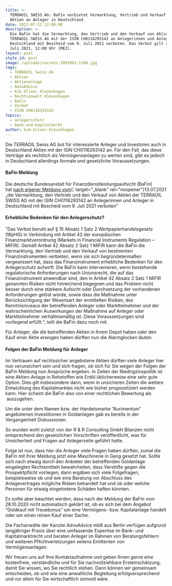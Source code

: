 ```yaml
---
title: >-
  TERRAOIL SWISS AG: BaFin verbietet Vermarktung, Vertrieb und Verkauf der
  Aktien an Anleger in Deutschland
date: 2021-07-13 12:00:00
description: >-
  Die BaFin hat die Vermarktung, den Vertrieb und den Verkauf von Aktien der
  TERRAOIL SWISS AG mit der ISIN CH0116293142 an Anlegerinnen und Anleger in
  Deutschland mit Bescheid vom 9. Juli 2021 verboten. Das Verbot gilt ab dem 13.
  Juli 2021, 12:00 Uhr (MEZ).
layout: post
style_id: post
image: /uploads/success-1093891-1280.jpg
tags:
  - TERRAOIL Swiss AG
  - Aktien
  - Aktienanlage
  - AdvoAdvice
  - Kim Oliver Klevenhagen
  - Rechtsanwalt Klevenhagen
  - BaFin
  - Verbot
  - ISIN CH0116293142
topics:
  - anlegerschutz
  - bank-und-kapitalmarkt
author: kim-oliver-klevenhagen
---
```

Die TERRAOIL Swiss AG bot für interessierte Anleger und Investoren auch in Deutschland Aktien mit der ISIN CH0116293142 an. Für den Fall, das diese Verträge als rechtlich als Vermögensanlagen zu werten sind, gibt es jedoch in Deutschland allerdings formale und gesetzliche Voraussetzungen.

#### BaFin Meldung

Die deutsche Bundesanstalt für Finanzdienstleistungsaufsicht (BaFin) hat&nbsp;[nach eigener Meldung vom](https://www.bafin.de/SharedDocs/Veroeffentlichungen/DE/Verbrauchermitteilung/weitere/2021/meldung_210713_Terraoil_Produktintervention.html){: target="_blank" rel="noopener"}13\.07.2021 „die Vermarktung, den Vertrieb und den Verkauf von Aktien der TERRAOIL SWISS AG mit der ISIN CH0116293142 an Anlegerinnen und Anleger in Deutschland mit Bescheid vom 9. Juli 2021 verboten"

#### Erhebliche Bedenken für den Anlegerschutz?

"Das Verbot beruht auf &sect; 15 Absatz 1 Satz 2 Wertpapierhandelsgesetz (WpHG) in Verbindung mit Artikel 42 der europäischen Finanzmarktverordnung (Markets in Financial Instruments Regulation – MiFIR). Gemä&szlig; Artikel 42 Absatz 2 Satz 1 MiFIR kann die BaFin die Vermarktung, den Vertrieb und den Verkauf von bestimmten Finanzinstrumenten verbieten, wenn sie sich begründeterma&szlig;en vergewissert hat, dass das Finanzinstrument erhebliche Bedenken für den Anlegerschutz aufwirft. Die BaFin kann intervenieren, wenn bestehende regulatorische Anforderungen nach Unionsrecht, die auf das Finanzinstrument anwendbar sind, den in Artikel 42 Absatz 2 Satz 1 MiFIR genannten Risiken nicht hinreichend begegnen und das Problem nicht besser durch eine stärkere Aufsicht oder Durchsetzung der vorhandenen Anforderungen gelöst würde, sowie dass die Ma&szlig;nahme unter Berücksichtigung der Wesensart der ermittelten Risiken, des Kenntnisniveaus der betreffenden Anleger oder Marktteilnehmer und der wahrscheinlichen Auswirkungen der Ma&szlig;nahme auf Anleger oder Marktteilnehmer verhältnismä&szlig;ig ist. Diese Voraussetzungen sind vorliegend erfüllt.“, teilt die BaFin dazu noch mit.

Für Anleger, die die betreffenden Aktien in Ihrem Depot haben oder den Kauf einer Aktie erwogen haben dürften nun die Alarmglocken läuten.

#### Folgen der BaFin Meldung für Anleger

Im Vertrauen auf rechtssicher angebotene Aktien dürften viele Anleger hier nun verunsichert sein und sich fragen, ob sich für Sie wegen der Folgen der BaFin Meldung nun Ansprüche ergeben. In Zeiten der Niedrigzinspolitik ist eine Aktien-Anlage in Rohstoffen wie Erdöl üblicherweise eine sehr gute Option. Dies gilt insbesondere dann, wenn in unsicheren Zeiten die weitere Entwicklung des Kapitalmarktes nicht wie bisher prognostiziert werden kann. Hier scheint die BaFin also von einer rechtlichen Bewertung als&nbsp; &nbsp;auszugehen.

Um die unter dem Namen bzw. der Handelsmarke “Aurimentum” angebotenen Investitionen in Goldanlagen gab es bereits in der Vergangenheit Diskussionen.

So wurden wohl zuletzt von der R & R Consulting GmbH Bilanzen nicht entsprechend den gesetzlichen Vorschriften veröffentlicht, was für Unsicherheit und Fragen auf Anlegerseite geführt hatte.

Folge ist nun, dass hier die Anleger viele Fragen haben dürften, zumal die BaFin mit Ihrer Meldung jetzt eine Maschinerie in Gang gesetzt hat. Sollte sich nach etwaig durch den Anbieter der betreffenden Goldanlage eingelegten Rechtsmitteln bewahrheiten, dass Verstö&szlig;e gegen die Prospektpflicht vorliegen, dann ergäben sich viele Folgefragen, beispielsweise ob und wie eine Beratung vor Abschluss des Anlagevertrages mögliche Risken behandelt hat und ob oder welche Personen für etwaig eingetretene Schäden haften könnten.

Es sollte aber beachtet werden, dass nach der Meldung der BaFin vom 28.10.2020 nicht automatisch geklärt ist, ob es sich bei dem Angebot “Goldkauf mit Treuebonus” um eine Vermögens- bzw. Kapitalanlage handelt oder um einen reinen Kauf einer Sache.&nbsp;

Die Fachanwälte der Kanzlei AdvoAdvice mbB aus Berlin verfügen aufgrund langjähriger Praxis über eine umfassende Expertise im Bank- und Kapitalmarktrecht und beraten Anleger im Rahmen von Beratungsfehlern und weiteren Pflichtverletzungen seitens Emittenten von Vermögensanlagen.&nbsp;

Wir freuen uns auf Ihre Kontaktaufnahme und geben Ihnen gerne eine kostenfreie, verständliche und für Sie nachvollziehbare Ersteinschätzung, damit Sie wissen, wo Sie rechtlich stehen. Dann können wir gemeinsam entscheiden, ob und wie eine anwaltliche Begleitung erfolgversprechend und vor allem für Sie wirtschaftlich sinnvoll wäre.
